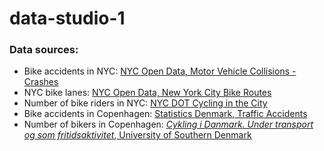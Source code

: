 # data-studio-1







### Data sources:
- Bike accidents in NYC: [NYC Open Data, Motor Vehicle Collisions - Crashes](https://data.cityofnewyork.us/Public-Safety/Motor-Vehicle-Collisions-Crashes/h9gi-nx95)
- NYC bike lanes: [NYC Open Data, New York City Bike Routes](https://data.cityofnewyork.us/Transportation/New-York-City-Bike-Routes/7vsa-caz7#revert)
- Number of bike riders in NYC: [NYC DOT Cycling in the City](https://www.nyc.gov/html/dot/html/bicyclists/cyclinginthecity.shtml)
- Bike accidents in Copenhagen: [Statistics Denmark, Traffic Accidents](https://www.statistikbanken.dk/20056)
- Number of bikers in Copenhagen: [<i>Cykling i Danmark. Under transport og som fritidsaktivitet</i>, University of Southern Denmark](file:///Users/laurabejderjensen/Downloads/Cykling%20i%20Danmark%20-%20under%20transport%20og%20som%20fritidsaktivitet.pdf)
